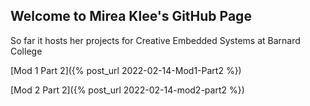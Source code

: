 ## Welcome to Mirea Klee's GitHub Page

So far it hosts her projects for Creative Embedded Systems at Barnard College

[Mod 1 Part 2]({% post_url 2022-02-14-Mod1-Part2 %})

[Mod 2 Part 2]({% post_url 2022-02-14-mod2-part2 %})
